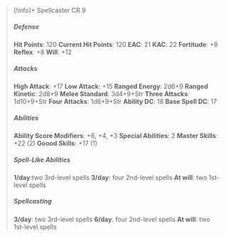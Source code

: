 > [!info]+ Spellcaster CR 9
> ##### Defense
> **Hit Points**: 120
> **Current Hit Points**: 120
> **EAC**: 21
> **KAC**: 22
> **Fortitude**: +8
> **Reflex**: +8
> **Will**: +12
> ##### Attacks
> **High Attack**: +17
> **Low Attack**: +15
> **Ranged Energy**: 2d6+9
> **Ranged Kinetic**: 2d8+9
> **Melee Standard**: 3d4+9+Str
> **Three Attacks**: 1d10+9+Str
> **Four Attacks**: 1d6+9+Str
> **Ability DC**: 18
> **Base Spell DC**: 17
> ##### Abilities
> **Ability Score Modifiers**: +6, +4, +3
> **Special Abilities**: 2
> **Master Skills**: +22 (2)
> **Goood Skills**: +17 (1)
> ##### Spell-Like Abilities
> **1/day**:two 3rd-level spells
> **3/day**: four 2nd-level spells
> **At will**: two 1st-level spells
> ##### Spellcasting
> **3/day**: two 3rd-level spells
> **6/day**: four 2nd-level spells
> **At will**: two 1st-level spells
